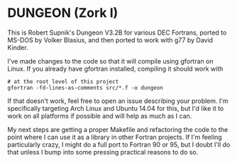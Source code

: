 DUNGEON (Zork I)
==============

This is Robert Supnik's Dungeon V3.2B for various DEC Fortrans, ported to MS-DOS
by Volker Blasius, and then ported to work with g77 by David Kinder.

I've made changes to the code so that it will compile using gfortran on Linux. If
you already have gfortran installed, compiling it should work with
```
# at the root level of this project
gfortran -fd-lines-as-comments src/*.f -o dungeon
```

If that doesn't work, feel free to open an issue describing your problem. I'm
specifically targeting Arch Linux and Ubuntu 14.04 for this, but I'd like it
to work on all platforms if possible and will help as much as I can.

My next steps are getting a proper Makefile and refactoring the code to the
point where I can use it as a library in other Fortran projects. If I'm feeling
particularly crazy, I might do a full port to Fortran 90 or 95, but I doubt I'll
do that unless I bump into some pressing practical reasons to do so.
